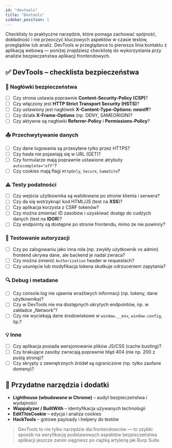 ```yaml
---
id: "devtools"
title: "Devtools"
sidebar_position: 1
---
```


Checklisty to praktyczne narzędzie, które pomaga zachować spójność, dokładność i nie przeoczyć kluczowych aspektów w czasie testów, przeglądów lub analiz. DevTools w przeglądarce to pierwsza linia kontaktu z aplikacją webową — poniżej znajdziesz checklistę do wykorzystania przy analizie bezpieczeństwa aplikacji frontendowych.

## ✅ DevTools – checklista bezpieczeństwa

### 🔐 Nagłówki bezpieczeństwa

- [ ] Czy strona ustawia poprawnie **Content-Security-Policy (CSP)**?
- [ ] Czy włączony jest **HTTP Strict Transport Security (HSTS)**?
- [ ] Czy ustawiony jest nagłówek **X-Content-Type-Options: nosniff**?
- [ ] Czy działa **X-Frame-Options** (np. DENY, SAMEORIGIN)?
- [ ] Czy aktywne są nagłówki **Referrer-Policy** i **Permissions-Policy**?

### 📤 Przechwytywanie danych

- [ ] Czy dane logowania są przesyłane tylko przez HTTPS?
- [ ] Czy hasła nie pojawiają się w URL (GET)?
- [ ] Czy formularze mają poprawnie ustawione atrybuty `autocomplete="off"`?
- [ ] Czy cookies mają flagi `HttpOnly`, `Secure`, `SameSite`?

### ⚠️ Testy podatności

- [ ] Czy wejścia użytkownika są walidowane po stronie klienta i serwera?
- [ ] Czy da się wstrzyknąć kod HTML/JS (test na **XSS**)?
- [ ] Czy aplikacja korzysta z CSRF tokenów?
- [ ] Czy można zmieniać ID zasobów i uzyskiwać dostęp do cudzych danych (test na **IDOR**)?
- [ ] Czy endpointy są dostępne po stronie frontendu, mimo że nie powinny?

### 🧪 Testowanie autoryzacji

- [ ] Czy po zalogowaniu jako inna rola (np. zwykły użytkownik vs admin) frontend ukrywa dane, ale backend je nadal zwraca?
- [ ] Czy można zmienić `Authorization` header w requestach?
- [ ] Czy usunięcie lub modyfikacja tokena skutkuje odrzuceniem zapytania?

### 🔍 Debug i metadane

- [ ] Czy console.log nie ujawnia wrażliwych informacji (np. tokeny, dane użytkownika)?
- [ ] Czy w DevTools nie ma dostępnych ukrytych endpointów, np. w zakładce „Network”?
- [ ] Czy nie wyciekają dane środowiskowe w `window.__env`, `window.config`, itp.?

### 💡 Inne

- [ ] Czy aplikacja posiada wersjonowanie plików JS/CSS (cache busting)?
- [ ] Czy brakujące zasoby zwracają poprawnie błąd 404 (nie np. 200 z pustą stroną)?
- [ ] Czy skrypty z zewnętrznych źródeł są ograniczone (np. tylko zaufane domeny)?

## 🔧 Przydatne narzędzia i dodatki

- **Lighthouse (wbudowane w Chrome)** – audyt bezpieczeństwa i wydajności
- **Wappalyzer / BuiltWith** – identyfikacja używanych technologii
- **EditThisCookie** – edycja i analiza cookies
- **HackTools** – gotowe payloady i helpery do testów

> DevTools to nie tylko narzędzie dla frontendowców — to szybki sposób na weryfikację podstawowych aspektów bezpieczeństwa aplikacji jeszcze zanim sięgniesz po ciężką artylerię jak Burp Suite.
